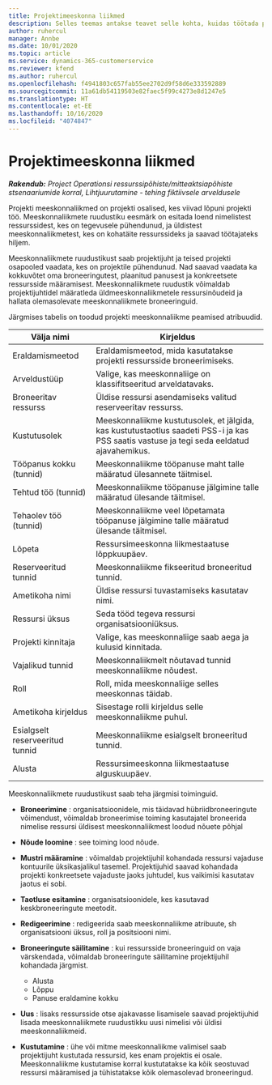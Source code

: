 ```yaml
---
title: Projektimeeskonna liikmed
description: Selles teemas antakse teavet selle kohta, kuidas töötada projekti meeskonnaliikmete teabe, atribuutide ja kavandamisega.
author: ruhercul
manager: Annbe
ms.date: 10/01/2020
ms.topic: article
ms.service: dynamics-365-customerservice
ms.reviewer: kfend
ms.author: ruhercul
ms.openlocfilehash: f4941803c657fab55ee2702d9f58d6e333592889
ms.sourcegitcommit: 11a61db54119503e82faec5f99c4273e8d1247e5
ms.translationtype: HT
ms.contentlocale: et-EE
ms.lasthandoff: 10/16/2020
ms.locfileid: "4074847"
---
```

# <a name="project-team-members"></a>Projektimeeskonna liikmed

_**Rakendub:** Project Operationsi ressurssipõhiste/mitteaktsiapõhiste stsenaariumide korral,  Lihtjuurutamine - tehing fiktiivsele arveldusele_

Projekti meeskonnaliikmed on projekti osalised, kes viivad lõpuni projekti töö. Meeskonnaliikmete ruudustiku eesmärk on esitada loend nimelistest ressurssidest, kes on tegevusele pühendunud, ja üldistest meeskonnaliikmetest, kes on kohatäite ressurssideks ja saavad töötajateks hiljem.

Meeskonnaliikmete ruudustikust saab projektijuht ja teised projekti osapooled vaadata, kes on projektile pühendunud. Nad saavad vaadata ka kokkuvõtet oma broneeringutest, plaanitud panusest ja konkreetsete ressursside määramisest. Meeskonnaliikmete ruudustik võimaldab projektijuhtidel määratleda üldmeeskonnaliikmetele ressursinõudeid ja hallata olemasolevate meeskonnaliikmete broneeringuid.

Järgmises tabelis on toodud projekti meeskonnaliikme peamised atribuudid.

| Välja nimi          | Kirjeldus                                                                                                                                                                  |
|--------------------------|-----------------------------------------------------------------------------------------------------------------------------------------------------------------------------------|
| Eraldamismeetod        | Eraldamismeetod, mida kasutatakse projekti ressursside broneerimiseks.                                                                         |
| Arveldustüüp             | Valige, kas meeskonnaliige on klassifitseeritud arveldatavaks.                                                                                                                                       |
| Broneeritav ressurss        | Üldise ressursi asendamiseks valitud reserveeritav ressurss.                                                                                                                   |
| Kustutusolek            | Meeskonnaliikme kustutusolek, et jälgida, kas kustutustaotlus saadeti PSS-i ja kas PSS saatis vastuse ja tegi seda eeldatud ajavahemikus. |
| Tööpanus kokku (tunnid)     | Meeskonnaliikme tööpanuse maht talle määratud ülesannete täitmisel.                                                                                                                         |
| Tehtud töö (tunnid) | Meeskonnaliikme tööpanuse jälgimine talle määratud ülesande täitmisel.                                                                                           |
| Tehaolev töö (tunnid) | Meeskonnaliikme veel lõpetamata tööpanuse jälgimine talle määratud ülesande täitmisel.                                                                                    |
| Lõpeta                   | Ressursimeeskonna liikmestaatuse lõppkuupäev.                                                                                                                                            |
| Reserveeritud tunnid        | Meeskonnaliikme fikseeritud broneeritud tunnid.                                                                                                                                                                |
| Ametikoha nimi            | Üldise ressursi tuvastamiseks kasutatav nimi.                                                                                                                                   |
| Ressursi üksus          | Seda tööd tegeva ressursi organisatsiooniüksus.                                                                                                                      |
| Projekti kinnitaja         | Valige, kas meeskonnaliige saab aega ja kulusid kinnitada.                                                                                                                     |
| Vajalikud tunnid           | Meeskonnaliikmelt nõutavad tunnid meeskonnaliikme nõudest.                                                                                                                       |
| Roll                     | Roll, mida meeskonnaliige selles meeskonnas täidab.                                                                                                                                |
| Ametikoha kirjeldus     | Sisestage rolli kirjeldus selle meeskonnaliikme puhul.                                                                                                                             |
| Esialgselt reserveeritud tunnid        | Meeskonnaliikme esialgselt broneeritud tunnid.                                                                                                                                                                 |
| Alusta                    | Ressursimeeskonna liikmestaatuse alguskuupäev.                                                                                                                                          |

Meeskonnaliikmete ruudustikust saab teha järgmisi toiminguid.

- **Broneerimine** : organisatsioonidele, mis täidavad hübriidbroneeringute võimendust, võimaldab broneerimise toiming kasutajatel broneerida nimelise ressursi üldisest meeskonnaliikmest loodud nõuete põhjal
- **Nõude loomine** : see toiming lood nõude.
- **Mustri määramine** : võimaldab projektijuhil kohandada ressursi vajaduse kontuurile üksikasjalikul tasemel. Projektijuhid saavad kohandada projekti konkreetsete vajaduste jaoks juhtudel, kus vaikimisi kasutatav jaotus ei sobi.
- **Taotluse esitamine** : organisatsioonidele, kes kasutavad keskbroneeringute meetodit.
- **Redigeerimine** : redigeerida saab meeskonnaliikme atribuute, sh organisatsiooni üksus, roll ja positsiooni nimi.
- **Broneeringute säilitamine** : kui ressursside broneeringuid on vaja värskendada, võimaldab broneeringute säilitamine projektijuhil kohandada järgmist.

    - Alusta
    - Lõppu
    - Panuse eraldamine kokku

- **Uus** : lisaks ressursside otse ajakavasse lisamisele saavad projektijuhid lisada meeskonnaliikmete ruudustikku uusi nimelisi või üldisi meeskonnaliikmeid.
- **Kustutamine** : ühe või mitme meeskonnaliikme valimisel saab projektijuht kustutada ressursid, kes enam projektis ei osale. Meeskonnaliikme kustutamise korral kustutatakse ka kõik seostuvad ressursi määramised ja tühistatakse kõik olemasolevad broneeringud.
